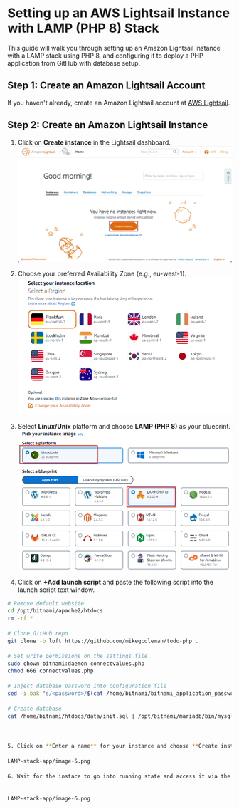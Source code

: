 # Setting up an AWS Lightsail Instance with LAMP (PHP 8) Stack

This guide will walk you through setting up an Amazon Lightsail instance with a LAMP stack using PHP 8, and configuring it to deploy a PHP application from GitHub with database setup.

## Step 1: Create an Amazon Lightsail Account

If you haven't already, create an Amazon Lightsail account at [AWS Lightsail](https://lightsail.aws.amazon.com/ls/webapp/home/instances).

## Step 2: Create an Amazon Lightsail Instance

1. Click on **Create instance** in the Lightsail dashboard.
   ![Create Instance](image-1.png)

2. Choose your preferred Availability Zone (e.g., eu-west-1).
   ![Choose Availability Zone](image-2.png)

3. Select **Linux/Unix** platform and choose **LAMP (PHP 8)** as your blueprint.
   ![Choose LAMP (PHP 8)](image-3.png)

4. Click on **+Add launch script** and paste the following script into the launch script text window.

```bash
# Remove default website
cd /opt/bitnami/apache2/htdocs 
rm -rf *

# Clone GitHub repo
git clone -b loft https://github.com/mikegcoleman/todo-php .

# Set write permissions on the settings file
sudo chown bitnami:daemon connectvalues.php
chmod 666 connectvalues.php

# Inject database password into configuration file
sed -i.bak "s/<password>/$(cat /home/bitnami/bitnami_application_password)/;" /opt/bitnami/apache2/htdocs/connectvalues.php

# Create database
cat /home/bitnami/htdocs/data/init.sql | /opt/bitnami/mariadb/bin/mysql -u root -p$(cat /home/bitnami/bitnami_application_password)



5. Click on **Enter a name** for your instance and choose **Create instance**

LAMP-stack-app/image-5.png

6. Wait for the instace to go into running state and access it via the **IP**


LAMP-stack-app/image-6.png



